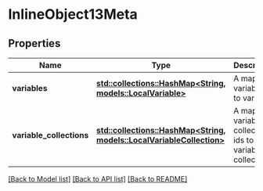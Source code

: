 # InlineObject13Meta

## Properties

Name | Type | Description | Notes
------------ | ------------- | ------------- | -------------
**variables** | [**std::collections::HashMap<String, models::LocalVariable>**](LocalVariable.md) | A map of variable ids to variables | 
**variable_collections** | [**std::collections::HashMap<String, models::LocalVariableCollection>**](LocalVariableCollection.md) | A map of variable collection ids to variable collections | 

[[Back to Model list]](../README.md#documentation-for-models) [[Back to API list]](../README.md#documentation-for-api-endpoints) [[Back to README]](../README.md)


